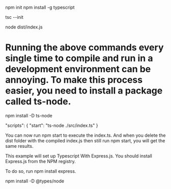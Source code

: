 npm init
npm install -g typescript

tsc --init

node dist/index.js


# Running the above commands every single time to compile and run in a development environment can be annoying. To make this process easier, you need to install a package called ts-node.

npm install -D ts-node

"scripts": {
   "start": "ts-node ./src/index.ts"
}

You can now run npm start to execute the index.ts. And when you delete the dist folder with the compiled index.js then still run npm start, you will get the same results.


This example will set up Typescript With Express.js. You should install Express.js from the NPM registry.

To do so, run npm install express.

npm install -D @types/node